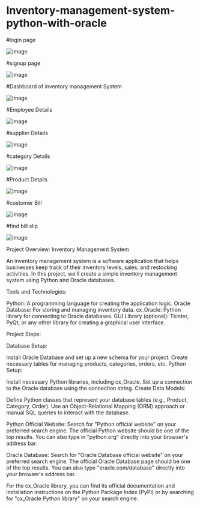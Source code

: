 # Inventory-management-system-python-with-oracle

#login page 

![image](https://github.com/SumitKumargiri/Inventory-management-system-python-with-oracle/assets/96234273/d2e649f0-9151-43e6-9311-0644f77518df)

#signup page

![image](https://github.com/SumitKumargiri/Inventory-management-system-python-with-oracle/assets/96234273/16713904-3c75-4415-8db3-876996e03869)

#Dashboard of inventory management System

![image](https://github.com/SumitKumargiri/Inventory-management-system-python-with-oracle/assets/96234273/d32427e8-e6cf-484d-9225-3e65e4d54202)

#Employee Details

![image](https://github.com/SumitKumargiri/Inventory-management-system-python-with-oracle/assets/96234273/9ebeb0ae-ffd2-4690-a51f-ab4c93132c10)

#supplier Details

![image](https://github.com/SumitKumargiri/Inventory-management-system-python-with-oracle/assets/96234273/8aedc607-96b5-4ac5-b3a2-d5b2150373eb)

#category Details

![image](https://github.com/SumitKumargiri/Inventory-management-system-python-with-oracle/assets/96234273/f85980e4-dafe-4d90-adff-fc59a1b2d6ba)


#Product Details

![image](https://github.com/SumitKumargiri/Inventory-management-system-python-with-oracle/assets/96234273/9d4cfbad-a86e-4933-a352-d88eb00daef1)

#customer Bill

![image](https://github.com/SumitKumargiri/Inventory-management-system-python-with-oracle/assets/96234273/2a71be12-eb4b-4e0a-bb6e-3800a1fc3528)

#find bill slip

![image](https://github.com/SumitKumargiri/Inventory-management-system-python-with-oracle/assets/96234273/3a40d684-c9fa-41ca-a053-7e83c76d5b87)

Project Overview: Inventory Management System

An inventory management system is a software application that helps businesses keep track of their inventory levels, sales, and restocking activities. In this project, we'll create a simple inventory management system using Python and Oracle databases.

Tools and Technologies:

Python: A programming language for creating the application logic.
Oracle Database: For storing and managing inventory data.
cx_Oracle: Python library for connecting to Oracle databases.
GUI Library (optional): Tkinter, PyQt, or any other library for creating a graphical user interface.

Project Steps:

Database Setup:

Install Oracle Database and set up a new schema for your project.
Create necessary tables for managing products, categories, orders, etc.
Python Setup:

Install necessary Python libraries, including cx_Oracle.
Set up a connection to the Oracle database using the connection string.
Create Data Models:

Define Python classes that represent your database tables (e.g., Product, Category, Order).
Use an Object-Relational Mapping (ORM) approach or manual SQL queries to interact with the database.

Python Official Website:
Search for "Python official website" on your preferred search engine. The official Python website should be one of the top results. You can also type in "python.org" directly into your browser's address bar.

Oracle Database:
Search for "Oracle Database official website" on your preferred search engine. The official Oracle Database page should be one of the top results. You can also type "oracle.com/database" directly into your browser's address bar.

For the cx_Oracle library, you can find its official documentation and installation instructions on the Python Package Index (PyPI) or by searching for "cx_Oracle Python library" on your search engine.
